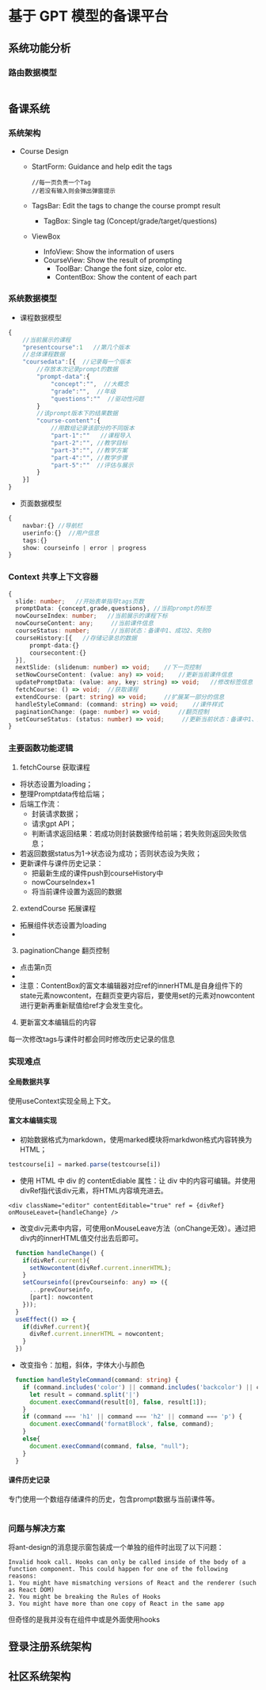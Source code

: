 # 基于 GPT 模型的备课平台

## 系统功能分析
### 路由数据模型
```ts

```

## 备课系统
### 系统架构

- Course Design
  - StartForm: Guidance and help edit the tags
    ```tsx
    //每一页负责一个Tag
    //若没有输入则会弹出弹窗提示
    ```
  - TagsBar: Edit the tags to change the course prompt result
    
    - TagBox: Single tag (Concept/grade/target/questions)
    
  - ViewBox
    - InfoView: Show the information of users
    - CourseView: Show the result of prompting
      - ToolBar: Change the font size, color etc.
      - ContentBox: Show the content of each part

### 系统数据模型
- 课程数据模型
```ts
{
    //当前展示的课程
    "presentcourse":1   //第几个版本
    //总体课程数据
    "coursedata":[{  //记录每一个版本
        //存放本次记录prompt的数据
        "prompt-data":{
            "concept":"",  //大概念
            "grade":"",  //年级
            "questions":""  //驱动性问题
        }
        //该prompt版本下的结果数据
        "course-content":{
            //用数组记录该部分的不同版本
            "part-1":""   //课程导入
            "part-2":"", //教学目标
            "part-3":"", //教学方案
            "part-4":"", //教学步骤
            "part-5":""  //评估与展示
        }
    }]
}
```

- 页面数据模型
```ts
{
    navbar:{} //导航栏
    userinfo:{}  //用户信息
    tags:{}
    show: courseinfo | error | progress
}
```

### Context 共享上下文容器
```ts
{
  slide: number;   //开始表单指导tags页数
  promptData: {concept,grade,questions}, //当前prompt的标签
  nowCourseIndex: number;	//当前展示的课程下标
  nowCourseContent: any;	 //当前课件信息 	
  courseStatus: number;		 //当前状态：备课中1、成功2、失败0
  courseHistory:[{   //存储记录总的数据
      prompt-data:{}
      coursecontent:{}         
  }],   
  nextSlide: (slidenum: number) => void;	//下一页控制
  setNowCourseContent: (value: any) => void;	//更新当前课件信息
  updatePromptData: (value: any, key: string) => void;	 //修改标签信息
  fetchCourse: () => void;	//获取课程  
  extendCourse: (part: string) => void;		//扩展某一部分的信息
  handleStyleCommand: (command: string) => void;	//课件样式
  paginationChange: (page: number) => void;		//翻页控制
  setCourseStatus: (status: number) => void;	 //更新当前状态：备课中1、成功2、失败0
}
```
### 主要函数功能逻辑
1. fetchCourse 获取课程
  - 将状态设置为loading；
  - 整理Promptdata传给后端；
  - 后端工作流：
    - 封装请求数据；
    - 请求gpt API；
    - 判断请求返回结果：若成功则封装数据传给前端；若失败则返回失败信息；
  - 若返回数据status为1->状态设为成功；否则状态设为失败；
  - 更新课件与课件历史记录：
    - 把最新生成的课件push到courseHistory中
    - nowCourseIndex+1
    - 将当前课件设置为返回的数据

2. extendCourse 拓展课程
  - 拓展组件状态设置为loading
  - 
3. paginationChange 翻页控制
  - 点击第n页
  - 
  - 注意：ContentBox的富文本编辑器对应ref的innerHTML是自身组件下的state元素nowcontent，在翻页变更内容后，要使用set的元素对nowcontent进行更新再重新赋值给ref才会发生变化。

4. 更新富文本编辑后的内容

每一次修改tags与课件时都会同时修改历史记录的信息
### 实现难点

#### 全局数据共享

使用useContext实现全局上下文。

#### 富文本编辑实现

- 初始数据格式为markdown，使用marked模块将markdwon格式内容转换为HTML；
```ts
testcourse[i] = marked.parse(testcourse[i])
```
- 使用 HTML 中 div 的 contentEdiable 属性：让 div 中的内容可编辑。并使用divRef指代该div元素，将HTML内容填充进去。
```react
<div className="editor" contentEditable="true" ref = {divRef} onMouseLeavet={handleChange} />
```
- 改变div元素中内容，可使用onMouseLeave方法（onChange无效）。通过把div内的innerHTML值交付出去后即可。
```ts
  function handleChange() {
    if(divRef.current){
      setNowcontent(divRef.current.innerHTML);
    }
    setCourseinfo((prevCourseinfo: any) => ({
      ...prevCourseinfo,
      [part]: nowcontent
    }));
  }
  useEffect(() => {
    if(divRef.current){
      divRef.current.innerHTML = nowcontent;
    }
  })
```
- 改变指令：加粗，斜体，字体大小与颜色
```ts
  function handleStyleCommand(command: string) {
    if (command.includes('color') || command.includes('backcolor') || command.includes('forecolor')) {
      let result = command.split('|')
      document.execCommand(result[0], false, result[1]);
    }
    if (command === 'h1' || command === 'h2' || command === 'p') {
      document.execCommand('formatBlock', false, command);
    }
    else{
      document.execCommand(command, false, "null");
    }
  }
```


#### 课件历史记录

专门使用一个数组存储课件的历史，包含prompt数据与当前课件等。

```ts

```



### 问题与解决方案

将ant-design的消息提示窗包装成一个单独的组件时出现了以下问题：

```
Invalid hook call. Hooks can only be called inside of the body of a function component. This could happen for one of the following reasons: 
1. You might have mismatching versions of React and the renderer (such as React DOM) 
2. You might be breaking the Rules of Hooks 
3. You might have more than one copy of React in the same app
```

但奇怪的是我并没有在组件中或是外面使用hooks



## 登录注册系统架构

## 社区系统架构
